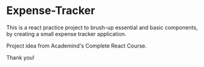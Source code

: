 # Expense-Tracker
This is a react practice project to brush-up essential and basic components, by creating a small expense tracker application.

Project idea from Academind's Complete React Course.

Thank you!
